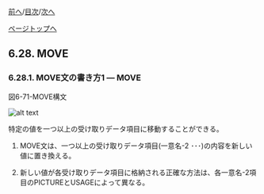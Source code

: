 <!--navi start1-->
[前へ](6-27.md)/[目次](https://momo2584.github.io/opensourcecobol.github.io/markdown/TOC.html)/[次へ](6-28-2.md)
<!--navi end1-->
<!--navi start2-->

[ページトップへ](6-28-1.md)
<!--navi end2-->
## 6.28. MOVE

### 6.28.1. MOVE文の書き方1 ― MOVE

図6-71-MOVE構文

![alt text](Image/6-71-Move.png)

特定の値を一つ以上の受け取りデータ項目に移動することができる。

1. MOVE文は、一つ以上の受け取りデータ項目(一意名-2 ･･･)の内容を新しい値に置き換える。

2. 新しい値が各受け取りデータ項目に格納される正確な方法は、各一意名-2項目のPICTUREとUSAGEによって異なる。

